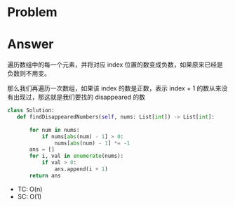 # Problem
# Answer
 遍历数组中的每一个元素，并将对应 index 位置的数变成负数，如果原来已经是负数则不用变。

 那么我们再遍历一次数组，如果该 index 的数是正数，表示 index + 1 的数从来没有出现过，那这就是我们要找的 disappeared 的数
 ```python
 class Solution:
    def findDisappearedNumbers(self, nums: List[int]) -> List[int]:        
        
        for num in nums:
            if nums[abs(num) - 1] > 0:
                nums[abs(num) - 1] *= -1
        ans = []
        for i, val in enumerate(nums):
            if val > 0:
                ans.append(i + 1)
        return ans
 ```
 - TC: O(n)
 - SC: O(1)